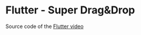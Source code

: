 # Flutter - Super Drag&Drop

Source code of the [Flutter video](https://www.youtube.com/watch?v=c6BPtrU0M7I)